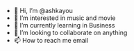 - 👋 Hi, I’m @ashkayou
- 👀 I’m interested in music and movie
- 🌱 I’m currently learning in Business
- 💞️ I’m looking to collaborate on anything
- 📫 How to reach me email

<!---
ashkayou/ashkayou is a ✨ special ✨ repository because its `README.md` (this file) appears on your GitHub profile.
You can click the Preview link to take a look at your changes.
--->
